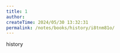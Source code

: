 ```yaml
---
title: 1
author:
createTime: 2024/05/30 13:32:31
permalink: /notes/books/history/i8tnm81o/
---
```


history